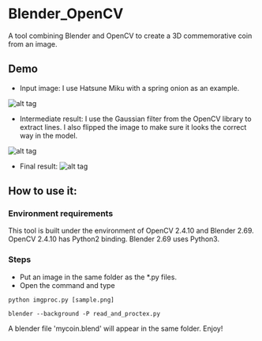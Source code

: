 # Blender_OpenCV
A tool combining Blender and OpenCV to create a 3D commemorative coin from an image. 

## Demo
* Input image:
I use Hatsune Miku with a spring onion as an example.

![alt tag](https://cloud.githubusercontent.com/assets/3079912/13548606/48319a6e-e2f4-11e5-9992-9e853d25fd5f.png)

* Intermediate result:
I use the Gaussian filter from the OpenCV library to extract lines. I also flipped the image to make sure it looks the correct way in the model.

![alt tag](https://cloud.githubusercontent.com/assets/3079912/13548607/4c6f9db0-e2f4-11e5-895c-f9f3cc66b823.png)

* Final result:
![alt tag](https://cloud.githubusercontent.com/assets/3079912/13548615/74543bce-e2f4-11e5-8c3c-2a85881b42c6.png)

## How to use it:
### Environment requirements
This tool is built under the environment of OpenCV 2.4.10 and Blender 2.69. OpenCV 2.4.10 has Python2 binding. Blender 2.69 uses Python3.

### Steps
* Put an image in the same folder as the *.py files.
* Open the command and type

```python imgproc.py [sample.png]```

```blender --background -P read_and_proctex.py```

A blender file 'mycoin.blend' will appear in the same folder. Enjoy!
